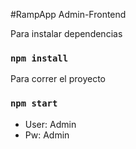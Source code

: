 #RampApp Admin-Frontend


Para instalar dependencias
### `npm install`
Para correr el proyecto
### `npm start`
* User: Admin
* Pw: Admin